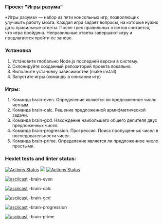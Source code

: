 ### Проект "Игры разума"
«Игры разума» — набор из пяти консольных игр, позволяющих улучишть работу мозга. Каждая игра задает вопросы, на которые нужно дать правильные ответы. После трех правильных ответов считается, что игра пройдена. Неправильные ответы завершают игру и предлагается пройти ее заново. 

### Установка 

1. Установите глобально Node.js последней версии в систему.
2. Склонируйте созданный репозиторий проекта локально. 
3. Выполните установку зависимостей (make install)
4. Запустите игры (команды в описании игр)

### Игры:
1. Команда brain-even. Определение является ли предложенное число четным.
2. Команда brain-calc. Решение предложенной армифметической задачи.
3. Команда brain-gcd. Нахождение наибольшего общего делителя двух предложенных чисел.
4. Команда brain-progression. Прогрессия. Поиск пропущенных чисел в последовательности чисел.
5. Команда brain-prime. Определение является ли предложенное число простыми.

### Hexlet tests and linter status:
[![Actions Status](https://github.com/542993/frontend-project-lvl1/workflows/hexlet-check/badge.svg)](https://github.com/542993/frontend-project-lvl1/actions)
<a href="https://codeclimate.com/github/542993/frontend-project-lvl1/maintainability"><img src="https://api.codeclimate.com/v1/badges/b1ee8ef0221576c495a2/maintainability" /></a>
[![Actions Status](https://github.com/542993/frontend-project-lvl1/workflows/linter-check/badge.svg)](https://github.com/542993/frontend-project-lvl1/actions)

[![asciicast](https://asciinema.org/a/3MeBuvuIkkz85qH7hMjAM1NgC.svg)](https://asciinema.org/a/3MeBuvuIkkz85qH7hMjAM1NgC) -brain-even

[![asciicast](https://asciinema.org/a/jf8ZbQQSFycI7FRYmcp17SWSM.svg)](https://asciinema.org/a/jf8ZbQQSFycI7FRYmcp17SWSM) -brain-calc

[![asciicast](https://asciinema.org/a/UBLYXovEVHOxijSw6yQ0F1G88.svg)](https://asciinema.org/a/UBLYXovEVHOxijSw6yQ0F1G88) -brain-gcd

[![asciicast](https://asciinema.org/a/HqVxQHUfthImJeNgzkVD2xNpD.svg)](https://asciinema.org/a/HqVxQHUfthImJeNgzkVD2xNpD) -brain-progression

[![asciicast](https://asciinema.org/a/U7FJpfC0BoG1KN9HU8DRsuCrj.svg)](https://asciinema.org/a/U7FJpfC0BoG1KN9HU8DRsuCrj) -brain-prime
